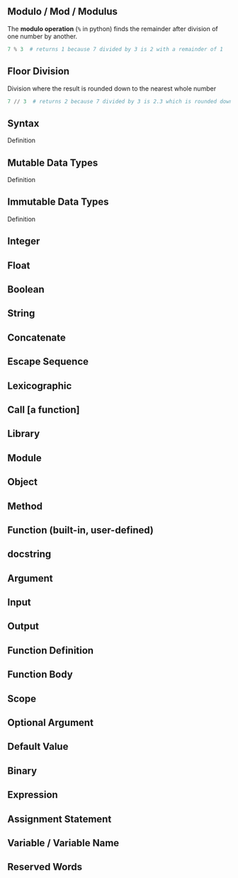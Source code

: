 ## Modulo / Mod / Modulus
The **modulo operation** (`%` in python) finds the remainder after division of one number by another.
```python
7 % 3  # returns 1 because 7 divided by 3 is 2 with a remainder of 1
```

## Floor Division
Division where the result is rounded down to the nearest whole number
```python
7 // 3  # returns 2 because 7 divided by 3 is 2.3 which is rounded down to 2
```

## Syntax
Definition

## Mutable Data Types
Definition

## Immutable Data Types
Definition

## Integer

## Float

## Boolean

## String

## Concatenate

## Escape Sequence

## Lexicographic

## Call [a function]

## Library 

## Module

## Object

## Method

## Function (built-in, user-defined)

## docstring

## Argument

## Input

## Output

## Function Definition

## Function Body

## Scope

## Optional Argument

## Default Value

## Binary

## Expression

## Assignment Statement

## Variable / Variable Name

## Reserved Words